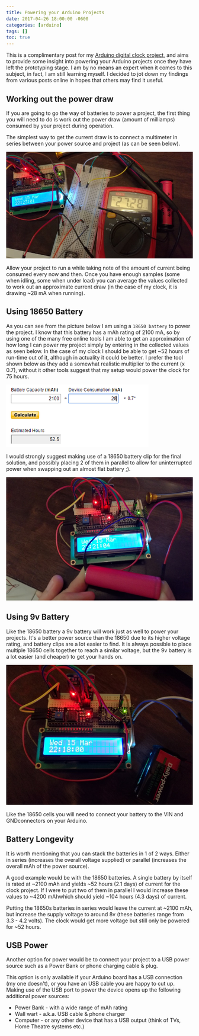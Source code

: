 ```yaml
---
title: Powering your Arduino Projects
date: 2017-04-26 18:00:00 -0600
categories: [arduino]
tags: []
toc: true
---
```

This is a complimentary post for my [Arduino digital clock project](https://www.richardn.ca/posts/ProMiniDigitalClockUsingDS3231/), and aims to provide some insight into powering your Arduino projects once they have left the prototyping stage. I am by no means an expert when it comes to this subject, in fact, I am still learning myself. I decided to jot down my findings from various posts online in hopes that others may find it useful.

## Working out the power draw
If you are going to go the way of batteries to power a project, the first thing you will need to do is work out the power draw (amount of milliamps) consumed by your project during operation.

The simplest way to get the current draw is to connect a multimeter in series between your power source and project (as can be seen below).

![](/assets/img/2017/2017-04-26/001.jpg)

Allow your project to run a while taking note of the amount of current being consumed every now and then. Once you have enough samples (some when idling, some when under load) you can average the values collected to work out an approximate current draw (in the case of my clock, it is drawing ~28 mA when running).

## Using 18650 Battery
As you can see from the picture below I am using a `18650 battery` to power the project. I know that this battery has a mAh rating of 2100 mA, so by using one of the many free online tools I am able to get an approximation of how long I can power my project simply by entering in the collected values as seen below. In the case of my clock I should be able to get ~52 hours of run-time out of it, although in actuality it could be better. I prefer the tool shown below as they add a somewhat realistic multiplier to the current (x 0.7), without it other tools suggest that my setup would power the clock for 75 hours.

![](/assets/img/2017/2017-04-26/002.png)

I would strongly suggest making use of a 18650 battery clip for the final solution, and possibly placing 2 of them in parallel to allow for uninterrupted power when swapping out an almost flat battery ;).

![](/assets/img/2017/2017-04-26/003.jpg)

## Using 9v Battery
Like the 18650 battery a 9v battery will work just as well to power your projects. It's a better power source than the 18650 due to its higher voltage rating, and battery clips are a lot easier to find. It is always possible to place multiple 18650 cells together to reach a similar voltage, but the 9v battery is a lot easier (and cheaper) to get your hands on.

![](/assets/img/2017/2017-04-26/004.jpg)

Like the 18650 cells you will need to connect your battery to the VIN and GNDconnectors on your Arduino.

## Battery Longevity
It is worth mentioning that you can stack the batteries in 1 of 2 ways. Either in series (increases the overall voltage supplied) or parallel (increases the overall mAh of the power source).

A good example would be with the 18650 batteries. A single battery by itself is rated at ~2100 mAh and yields ~52 hours (2.1 days) of current for the clock project. If I were to put two of them in parallel I would increase these values to ~4200 mAhwhich should yield ~104 hours (4.3 days) of current.

Putting the 18650s batteries in series would leave the current at ~2100 mAh, but increase the supply voltage to around 8v (these batteries range from 3.3 - 4.2 volts). The clock would get more voltage but still only be powered for ~52 hours.

## USB Power
Another option for power would be to connect your project to a USB power source such as a Power Bank or phone charging cable & plug.


This option is only available if your Arduino board has a USB connection (my one doesn't), or you have an USB cable you are happy to cut up. Making use of the USB port to power the device opens up the following additional power sources:

- Power Bank - with a wide range of mAh rating
- Wall wart - a.k.a. USB cable & phone charger
- Computer - or any other device that has a USB output (think of TVs, Home Theatre systems etc.)
